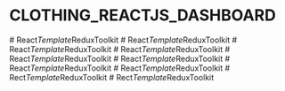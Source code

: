 # CLOTHING_REACTJS_DASHBOARD
#   R e a c t _ T e m p l a t e _ R e d u x T o o l k i t  
 #   R e a c t _ T e m p l a t e _ R e d u x T o o l k i t  
 #   R e a c t _ T e m p l a t e _ R e d u x T o o l k i t  
 #   R e a c t _ T e m p l a t e _ R e d u x T o o l k i t  
 #   R e a c t _ T e m p l a t e _ R e d u x T o o l k i t  
 #   R e a c t _ T e m p l a t e _ R e d u x T o o l k i t  
 #   R e a c t _ T e m p l a t e _ R e d u x T o o l k i t  
 #   R e a c t _ T e m p l a t e _ R e d u x T o o l k i t  
 #   R e c t _ T e m p l a t e _ R e d u x T o o l k i t  
 #   R e c t _ T e m p l a t e _ R e d u x T o o l k i t  
 